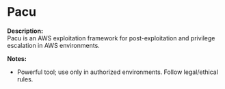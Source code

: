 # Pacu

**Description:**  
Pacu is an AWS exploitation framework for post-exploitation and privilege escalation in AWS environments.

**Notes:**  
- Powerful tool; use only in authorized environments. Follow legal/ethical rules.